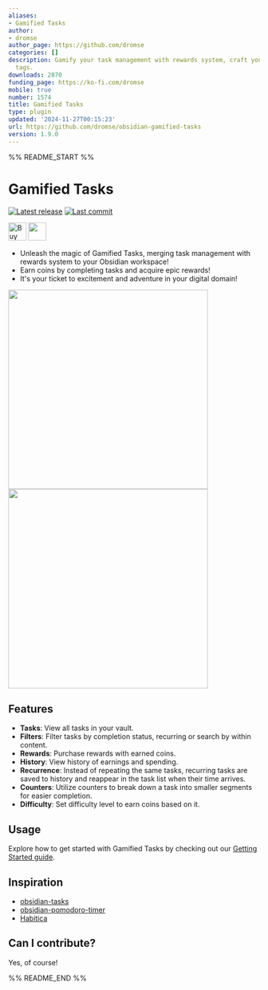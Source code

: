 ```yaml
---
aliases:
- Gamified Tasks
author:
- dromse
author_page: https://github.com/dromse
categories: []
description: Gamify your task management with rewards system, craft your tasks by
  tags.
downloads: 2870
funding_page: https://ko-fi.com/dromse
mobile: true
number: 1574
title: Gamified Tasks
type: plugin
updated: '2024-11-27T00:15:23'
url: https://github.com/dromse/obsidian-gamified-tasks
version: 1.9.0
---
```


%% README_START %%

# Gamified Tasks

<a href="https://github.com/dromse/obsidian-grind-manager/releases/latest"><img alt="Latest release" src="https://img.shields.io/github/v/release/dromse/obsidian-grind-manager?style=for-the-badge&logo=starship&logoColor=D9E0EE&labelColor=302D41&&color=d9b3ff&include_prerelease&sort=semver" /></a>
<a href="https://github.com/dromse/obsidian-grind-manager/pulse"><img alt="Last commit" src="https://img.shields.io/github/last-commit/dromse/obsidian-grind-manager?style=for-the-badge&logo=github&logoColor=D9E0EE&labelColor=302D41&color=9fdf9f"/></a>

<a href='https://ko-fi.com/dromse' target='_blank'><img height='36' style='border:0px;height:36px;' src='https://storage.ko-fi.com/cdn/kofi1.png?v=6' border='0' alt='Buy Me a Coffee at ko-fi.com'/></a>
<a href="https://discord.gg/4AMAfSv3AU"><img height='36' src="https://github.com/user-attachments/assets/93e5bc87-69a7-4deb-96e9-263a3a9c5d76"></a>

- Unleash the magic of Gamified Tasks, merging task management with rewards system to your Obsidian workspace!  
- Earn coins by completing tasks and acquire epic rewards!  
- It's your ticket to excitement and adventure in your digital domain!

<img  src="https://github.com/dromse/obsidian-gamified-tasks/assets/57846319/26b6914a-8a34-4553-957c-d0de34201ffe" width="400">
<img  src="https://github.com/dromse/obsidian-gamified-tasks/assets/57846319/ca4f5a8d-6904-46b2-af8f-8ec9eb1060fb" width="400">

## Features

- **Tasks**: View all tasks in your vault.
- **Filters**: Filter tasks by completion status, recurring or search by within content.
- **Rewards**: Purchase rewards with earned coins.
- **History**: View history of earnings and spending.
- **Recurrence**: Instead of repeating the same tasks, recurring tasks are saved to history and reappear in the task list when their time arrives.
- **Counters**: Utilize counters to break down a task into smaller segments for easier completion.
- **Difficulty**: Set difficulty level to earn coins based on it.

## Usage

Explore how to get started with Gamified Tasks by checking out our [Getting Started guide](https://github.com/dromse/obsidian-gamified-tasks/wiki/Getting-Started).

## Inspiration

- [obsidian-tasks](https://github.com/obsidian-tasks-group/obsidian-tasks)
- [obsidian-pomodoro-timer](https://github.com/eatgrass/obsidian-pomodoro-timer)
- [Habitica](https://habitica.com/)

## Can I contribute?

Yes, of course!


%% README_END %%